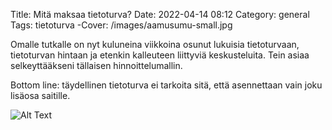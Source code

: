 Title: Mitä maksaa tietoturva?
Date: 2022-04-14 08:12
Category: general
Tags: tietoturva
-Cover: /images/aamusumu-small.jpg

Omalle tutkalle on nyt kuluneina viikkoina osunut lukuisia tietoturvaan, tietoturvan hintaan ja etenkin kalleuteen liittyviä keskusteluita. Tein asiaa selkeyttääkseni tällaisen hinnoittelumallin.

Bottom line: täydellinen tietoturva ei tarkoita sitä, että asennettaan vain joku lisäosa saitille.

![Alt Text](/images/tietoturvan-hinta-small.jpg)
